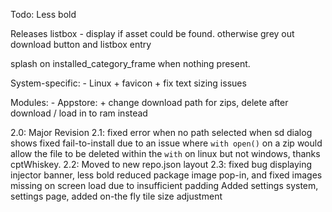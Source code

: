 Todo:
Less bold

Releases listbox - display if asset could be found. otherwise grey out download button and listbox entry

splash on installed_category_frame when nothing present.


System-specific:
    - Linux
        + favicon
        + fix text sizing issues



Modules:
    - Appstore:
        + change download path for zips, delete after download / load in to ram instead
     
    
2.0:
Major Revision
2.1:
fixed error when no path selected when sd dialog shows
fixed fail-to-install due to an issue where `with open()` on a zip would allow the file to be deleted within the `with` on linux but not windows, thanks cptWhiskey.
2.2:
Moved to new repo.json layout
2.3:
fixed bug displaying injector banner, less bold
reduced package image pop-in, and fixed images missing on screen load due to insufficient padding
Added settings system, settings page, added on-the fly tile size adjustment